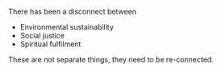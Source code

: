 There has been a disconnect between

* Environmental sustainability
* Social justice
* Spiritual fulfilment

These are not separate things, they need to be re-connected. 
